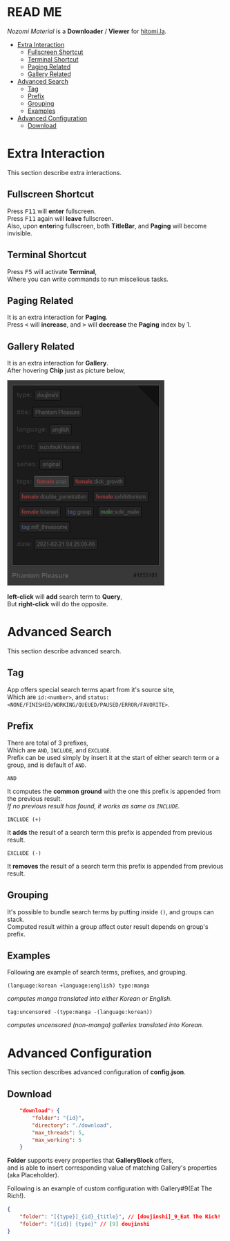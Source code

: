# READ ME

*Nozomi Material* is a **Downloader** / **Viewer**  for [hitomi.la](https://hitomi.la).<br>

- [Extra Interaction](#extra-interaction)
  * [Fullscreen Shortcut](#fullscreen-shortcut)
  * [Terminal Shortcut](#terminal-shortcut)
  * [Paging Related](#paging-related)
  * [Gallery Related](#gallery-related)
- [Advanced Search](#advanced-search)
  * [Tag](#tag)
  * [Prefix](#prefix)
  * [Grouping](#grouping)
  * [Examples](#examples)
- [Advanced Configuration](#advanced-configuration)
  * [Download](#download)

# Extra Interaction

This section describe extra interactions.

## Fullscreen Shortcut

Press <kbd>F11</kbd> will **enter** fullscreen.<br>
Press <kbd>F11</kbd> again will **leave** fullscreen.<br>
Also, upon **enter**ing fullscreen, both **TitleBar**, and **Paging** will become invisible.<br>

## Terminal Shortcut

Press <kbd>F5</kbd> will activate **Terminal**,<br>
Where you can write commands to run miscelious tasks.<br>

## Paging Related

It is an extra interaction for **Paging**.<br>
Press <kbd><</kbd> will **increase**, and <kbd>></kbd> will **decrease** the **Paging** index by 1.<br>

## Gallery Related

It is an extra interaction for **Gallery**.<br>
After hovering **Chip** just as picture below,<br>

![Screenshot](../images/automation.jpg)

**left-click** will **add** search term to **Query**,<br>
But **right-click** will do the opposite.<br>

# Advanced Search

This section describe advanced search.

## Tag

App offers special search terms apart from it's source site,<br>
Which are `id:<number>`, and `status:<NONE/FINISHED/WORKING/QUEUED/PAUSED/ERROR/FAVORITE>`.<br>

## Prefix

There are total of 3 prefixes,<br>
Which are  `AND`, `INCLUDE`, and `EXCLUDE`.<br>
Prefix can be used simply by insert it at the start of either search term or a group, and is default of `AND`.<br>

```
AND
```

It computes the **common ground** with the one this prefix is appended from the previous result.<br>
*If no previous result has found, it works as same as `INCLUDE`.*

```
INCLUDE (+)
```

It **adds** the result of a search term this prefix is appended from previous result.<br>

```
EXCLUDE (-)
```

It **removes** the result of a search term this prefix is appended from previous result.<br>

## Grouping

It's possible to bundle search terms by putting inside `()`, and groups can stack.<br>
Computed result within a group affect outer result depends on group's prefix.<br>

## Examples

Following are example of search terms, prefixes, and grouping.<br>

```
(language:korean +language:english) type:manga
```

*computes manga translated into either Korean or English.*<br>

```
tag:uncensored -(type:manga -(language:korean))
```

*computes uncensored (non-manga) galleries translated into Korean.*<br>

# Advanced Configuration

This section describes advanced configuration of **config.json**.

## Download

```json
	"download": {
		"folder": "{id}",
		"directory": "./download",
		"max_threads": 5,
		"max_working": 5
	}
```
**Folder** supports every properties that **GalleryBlock** offers,<br>
and is able to insert corresponding value of matching Gallery's properties (aka Placeholder).<br>

Following is an example of custom configuration with Gallery#9(Eat The Rich!).<br>

```json
{
	"folder": "[{type}]_{id}_{title}", // [doujinshi]_9_Eat The Rich!
	"folder": "[{id}] {type}" // [9] doujinshi
}
```
